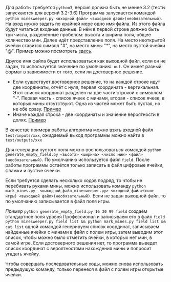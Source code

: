 Для работы требуется `python3`, версия должна быть не менее 3.2 (тесты запускаются для версий 3.2-3.6)
Программа запускается командой `python minesweeper.py <входной файл> <выходной файл>(необязательный)`.
На вход нужно задать по крайней мере одно имя файла. Из этого файла будут читаться входные данные.
В нём в первой строке должно быть три числа, разделенные пробелом: высота и ширина поля, общее количество мин.
Далее идёт представление поля. На место неоткрытой ячейки ставится символ "#", на место мины "*", на место пустой ячейки "@". Пример можно посмотреть [здесь](../test/inputs/005).

Другое имя файла будет использоваться как выходной файл, если он не задан, то используется значение по умолчанию: `out`. Он имеет 
разный формат в зависимости от того, если ли достоверное решение. 
* Если существует достоверное решение, то на каждой строке идут две координаты, отчёт с нуля, первая координата - вертикальная. Этот список координат разделен на две части строкой с символом "-".
Первая часть - список ячеек с минами, вторая - список ячеек, в которых мины отсутствуют. Одна из частей может быть пустая, но не обе сразу. [Пример](../test/outputs/005)
* Иначе каждая строка - две координаты и значение вероятности в долях. [Пример](../test/outputs/001)

В качестве примера работы алгоритма можно взять входной файл `test/inputs/xxx`, ожидаемый выход программы можно найти в `test/outputs/xxx`

Для генерации пустого поля можно воспользоваться командой `python generate_empty_field.py <высота> <ширина> <число мин> <файл>(необязательный)`.
По умолчанию используется файл `field`. После работы программы остаётся только записать в файл цифровые ячейки, флажки и пустые ячейки.

Если требуется сделать несколько ходов подряд, то чтобы не перебивать руками мины, можно использовать команду `python mark_mines.py 
<выходной_файл_minesweeper.py> <входной_файл>(поле игры) <выходной файл>(необязательный)`. Если не задан выходной файл, то по умолчанию записывается
в файл поля игры.

*Пример*
`python generate_empty_field.py 16 30 99 field` создаём стандартное поля уровня Профессионал и записываем его в файл `field`
`python minesweeper.py field list && python mark_mines.py field list && cat list` одной командой генерируем список координат, 
записываем найденные ячейки с минами в файл с полем игры, затем выводим этот список, чтобы можно было отметить ячейки, в которых нет мин,
в самой игре. Если достоверного решения нет, то программа выведет список координат с вероятностями нахождения мины и попросит угадать ячейку.

Чтобы совершать последовательные ходы, можно снова использовать предыдущую команду, только перенеся в файл с полем игры открытые ячейки.
